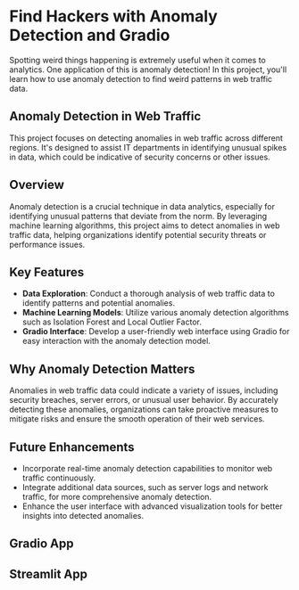 # Find Hackers with Anomaly Detection and Gradio 

Spotting weird things happening is extremely useful when it comes to analytics. One application of this is anomaly detection! In this project, you'll learn how to use anomaly detection to find weird patterns in web traffic data.

## Anomaly Detection in Web Traffic

This project focuses on detecting anomalies in web traffic across different regions. It's designed to assist IT departments in identifying unusual spikes in data, which could be indicative of security concerns or other issues.

## Overview

Anomaly detection is a crucial technique in data analytics, especially for identifying unusual patterns that deviate from the norm. By leveraging machine learning algorithms, this project aims to detect anomalies in web traffic data, helping organizations identify potential security threats or performance issues.

## Key Features

- **Data Exploration**: Conduct a thorough analysis of web traffic data to identify patterns and potential anomalies.
- **Machine Learning Models**: Utilize various anomaly detection algorithms such as Isolation Forest and Local Outlier Factor.
- **Gradio Interface**: Develop a user-friendly web interface using Gradio for easy interaction with the anomaly detection model.

## Why Anomaly Detection Matters

Anomalies in web traffic data could indicate a variety of issues, including security breaches, server errors, or unusual user behavior. By accurately detecting these anomalies, organizations can take proactive measures to mitigate risks and ensure the smooth operation of their web services.

## Future Enhancements

- Incorporate real-time anomaly detection capabilities to monitor web traffic continuously.
- Integrate additional data sources, such as server logs and network traffic, for more comprehensive anomaly detection.
- Enhance the user interface with advanced visualization tools for better insights into detected anomalies.

## Gradio App
## Streamlit App

